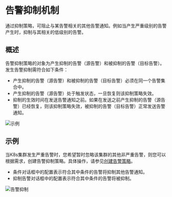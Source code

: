# 告警抑制机制

通过抑制策略，可阻止与某告警相关的其他告警通知。例如当产生严重级别的告警产生时，抑制与其相关的低级别的告警。

## 概述

告警抑制策略的对象为产生抑制的告警（源告警）和被抑制的告警（目标告警）。发生告警抑制需符合如下条件：

-   产生抑制的告警（源告警）和被抑制的告警（目标告警）必须在同一个告警集合中。
-   产生抑制的告警（源告警）处于触发状态，一旦恢复则该抑制策略失效。
-   抑制的生效时间在发送告警通知之前。如果在发送之前产生抑制的告警（源告警）已经恢复，则该抑制策略失效，被抑制的告警（目标告警）正常发送告警通知。

![示例](https://static-aliyun-doc.oss-accelerate.aliyuncs.com/assets/img/zh-CN/6306178161/p255484.png)

## 示例

当K8s集群发生严重告警时，您希望暂时忽略该集群的其他非严重告警，则您可以根据需求，创建告警抑制策略。具体操作，请参见[创建告警策略](/intl.zh-CN/告警/告警（新版）/告警管理/创建告警策略.md)。

-   条件对话框中的配置表示符合其中条件的告警将抑制其他告警通知。
-   抑制告警对话框中的配置表示符合其中条件的告警将被抑制。

![告警抑制](https://static-aliyun-doc.oss-accelerate.aliyuncs.com/assets/img/zh-CN/6306178161/p264677.png)

